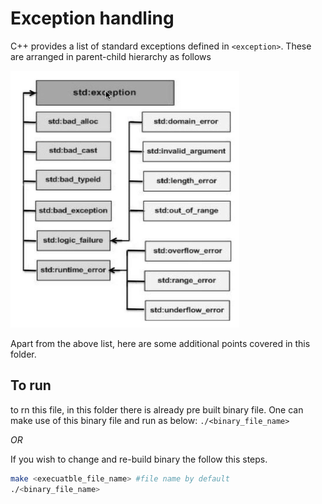 # Exception handling

C++ provides a list of standard exceptions defined in `<exception>`. These are arranged in parent-child hierarchy as follows

![Standard exception list](images/std_exceptn.PNG)

Apart from the above list, here are some additional points covered in this folder.

## To run

to rn this file, in this folder there is already pre built binary file. One can make use of this binary file and run as below:
`./<binary_file_name>`

_OR_

If you wish to change and re-build binary the follow this steps.

```bash
make <execuatble_file_name> #file name by default
./<binary_file_name>
```
